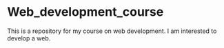 # Web_development_course
This is a repository for my course on web development.
I am interested to develop a web. 
